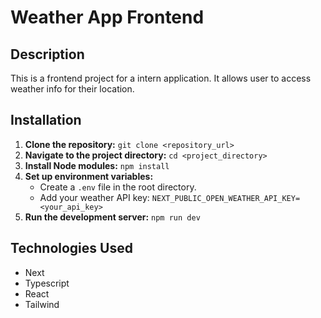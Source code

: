 # Weather App Frontend

## Description
This is a frontend project for a intern application. It allows user to access weather info for their location.

## Installation
1.  **Clone the repository:** `git clone <repository_url>`
2.  **Navigate to the project directory:** `cd <project_directory>`
3.  **Install Node modules:** `npm install`
4.  **Set up environment variables:**
    *   Create a `.env` file in the root directory.
    *   Add your weather API key: `NEXT_PUBLIC_OPEN_WEATHER_API_KEY=<your_api_key>`
5.  **Run the development server:** `npm run dev`


## Technologies Used
*   Next
*   Typescript
*   React
*   Tailwind
